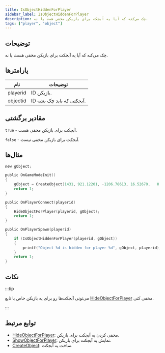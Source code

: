 ```yaml
---
title: IsObjectHiddenForPlayer
sidebar_label: IsObjectHiddenForPlayer
description: چک می‌کنه که آیا یه آبجکت برای بازیکن مخفی هست یا نه.
tags: ["player", "object"]
---
```


<VersionWarn version='omp v1.1.0.2612' />

## توضیحات

چک می‌کنه که آیا یه آبجکت برای بازیکن مخفی هست یا نه.

## پارامترها

| نام      | توضیحات                         |
|----------|--------------------------------|
| playerid | ID بازیکن.                       |
| objectid | ID آبجکتی که باید چک بشه.       |

## مقادیر برگشتی

`true` - آبجکت برای بازیکن مخفی هست.

`false` - آبجکت برای بازیکن مخفی نیست.

## مثال‌ها

```c
new gObject;

public OnGameModeInit()
{
    gObject = CreateObject(1431, 921.12201, -1206.78613, 16.52670,   0.00000, 0.00000, 90.00000);
    return 1;
}

public OnPlayerConnect(playerid)
{
    HideObjectForPlayer(playerid, gObject);
    return 1;
}

public OnPlayerSpawn(playerid)
{
    if (IsObjectHiddenForPlayer(playerid, gObject))
    {
        printf("Object %d is hidden for player %d", gObject, playerid);
    }
    return 1;
}
```

## نکات

:::tip

می‌تونی آبجکت‌ها رو برای یه بازیکن خاص با تابع [HideObjectForPlayer](HideObjectForPlayer) مخفی کنی.

:::

## توابع مرتبط

- [HideObjectForPlayer](HideObjectForPlayer): مخفی کردن یه آبجکت برای بازیکن.
- [ShowObjectForPlayer](ShowObjectForPlayer): نمایش یه آبجکت برای بازیکن.
- [CreateObject](CreateObject): ساخت یه آبجکت.